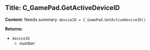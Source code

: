 ## Title: C_GamePad.GetActiveDeviceID

**Content:**
Needs summary.
`deviceID = C_GamePad.GetActiveDeviceID()`

**Returns:**
- `deviceID`
  - *number*